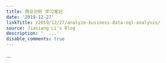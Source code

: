```yaml
---
title: 商业分析 学习笔记
date: '2019-12-27'
linkTitle: /2019/12/27/analyze-business-data-sql-analysis/
source: Jiaxiang Li's Blog
description: '  ...'
disable_comments: true
---
```

  ...